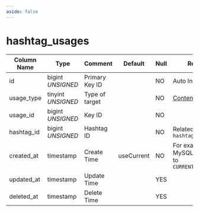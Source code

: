 ```yaml
---
aside: false
---
```


# hashtag_usages

| Column Name | Type | Comment | Default | Null | Remark |
| --- | --- | --- | --- | --- | --- |
| id | bigint *UNSIGNED* | Primary Key ID | | NO | Auto Increment |
| usage_type | tinyint *UNSIGNED* | Type of target |  | NO | [Content Type](../numbered-description.md#content-type) |
| usage_id | bigint *UNSIGNED* | Key ID |  | NO |  |
| hashtag_id | bigint *UNSIGNED* | Hashtag ID |  | NO | Related field `hashtags->id` |
| created_at | timestamp | Create Time | useCurrent | NO | For example, MySQL defaults to `CURRENT_TIMESTAMP` |
| updated_at | timestamp | Update Time |  | YES |  |
| deleted_at | timestamp | Delete Time |  | YES |  |
